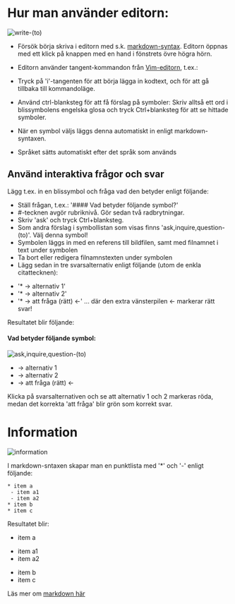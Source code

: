 # Hur man använder editorn:


![write-(to)][]



* Försök börja skriva i editorn med s.k. [markdown-syntax][1]. Editorn öppnas med ett klick på knappen med en hand i fönstrets övre högra hörn.

* Editorn använder tangent-kommandon från [Vim-editorn][2], t.ex.:

 - Tryck på 'i'-tangenten för att börja lägga in kodtext, och <esc> för att gå tillbaka till kommandoläge.

 - Använd ctrl-blanksteg för att få förslag på symboler: Skriv alltså ett ord i blissymbolens engelska glosa och tryck Ctrl+blanksteg för att se hittade symboler.

 - När en symbol väljs läggs denna automatiskt in enligt markdown-syntaxen.

* Språket sätts automatiskt efter det språk som används

## Använd interaktiva frågor och svar

Lägg t.ex. in en blissymbol och fråga vad den betyder enligt följande:

* Ställ frågan, t.ex.: '#### Vad betyder följande symbol?'
* #-tecknen avgör rubriknivå. Gör sedan två radbrytningar.
* Skriv 'ask' och tryck Ctrl+blanksteg.
* Som andra förslag i symbollistan som visas finns 'ask,inquire,question-(to)'. Välj denna symbol!
* Symbolen läggs in med en referens till bildfilen, samt med filnamnet i text under symbolen
* Ta bort eller redigera filnamnstexten under symbolen
* Lägg sedan in tre svarsalternativ enligt följande (utom de enkla citattecknen):
 - '* -> alternativ 1'
 - '* -> alternativ 2'
 - '* -> att fråga (rätt) <-' ... där den extra vänsterpilen <- markerar rätt svar!

Resultatet blir följande:

#### Vad betyder följande symbol:

![ask,inquire,question-(to)][] 


* -> alternativ 1
* -> alternativ 2
* -> att fråga (rätt) <-

Klicka på svarsalternativen och se att alternativ 1 och 2 markeras röda, medan det korrekta 'att fråga' blir grön som korrekt svar.



# Information

![information][] 


I markdown-sntaxen skapar man en punktlista med '*' och '-' enligt följande:

    * item a
     - item a1
     - item a2
    * item b
    * item c
    
Resultatet blir:

* item a
 - item a1
 - item a2
* item b
* item c

Läs mer om [markdown här][1]

[1]: http://daringfireball.net/projects/markdown/syntax
[2]: http://www.vim.org/about.php
[blissymbol]: http://bliss.ideia.me/images/symbols/blissymbol.png
[ask,inquire,question-(to)]: http://bliss.ideia.me/images/symbols/ask,inquire,question-(to).png
[information]: http://bliss.ideia.me/images/symbols/information.png
[write-(to)]: http://bliss.ideia.me/images/symbols/write-(to).png
[ask,inquire,question-(to)]: http://bliss.ideia.me/images/symbols/ask,inquire,question-(to).png

